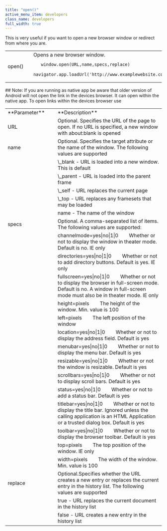```yaml
---
title: "open()"
active_menu_item: developers
class_name: developers
full_width: true
---
```



This is very useful if you want to open a new browser window or redirect from where you are.

<table>
<tr>
<td width="142">
open()

</td>
<td width="15">
</td>
<td width="723">
Opens a new browser window.

       window.open(URL,name,specs,replace)
       navigator.app.loadUrl('http://www.examplewebsite.com');
      

</td>
</tr>
</table>
## Note: If you are running as native app be aware that older version of Android will not open the link in the devices browser. It can open within the native app. To open links within the devices browser use

<table>
<tr>
<td width="142">
**Parameter**

</td>
<td width="15">
</td>
<td width="723">
**Description**

</td>
</tr>
<tr>
<td width="142">
URL

</td>
<td width="15">
</td>
<td width="723">
Optional. Specifies the URL of the page to open. If no URL is specified, a new window with about:blank is opened

</td>
</tr>
<tr>
<td width="142">
name

</td>
<td width="15">
</td>
<td width="723">
Optional. Specifies the target attribute or the name of the window. The following values are supported

</td>
</tr>
<tr>
<td width="142">
</td>
<td width="15">
</td>
<td width="723">
\_blank - URL is loaded into a new window. This is default

</td>
</tr>
<tr>
<td width="142">
</td>
<td width="15">
</td>
<td width="723">
\_parent - URL is loaded into the parent frame

</td>
</tr>
<tr>
<td width="142">
</td>
<td width="15">
</td>
<td width="723">
\_self - URL replaces the current page

</td>
</tr>
<tr>
<td width="142">
</td>
<td width="15">
</td>
<td width="723">
\_top - URL replaces any framesets that may be loaded

</td>
</tr>
<tr>
<td width="142">
</td>
<td width="15">
</td>
<td width="723">
name - The name of the window

</td>
</tr>
<tr>
<td width="142">
specs

</td>
<td width="15">
</td>
<td width="723">
Optional. A comma-separated list of items. The following values are supported:

</td>
</tr>
<tr>
<td width="142">
</td>
<td width="15">
</td>
<td width="723">
channelmode=yes|no|1|0        Whether or not to display the window in theater mode. Default is no. IE only

</td>
</tr>
<tr>
<td width="142">
</td>
<td width="15">
</td>
<td width="723">
directories=yes|no|1|0        Whether or not to add directory buttons. Default is yes. IE only

</td>
</tr>
<tr>
<td width="142">
</td>
<td width="15">
</td>
<td width="723">
fullscreen=yes|no|1|0        Whether or not to display the browser in full-screen mode. Default is no. A window in full-screen mode must also be in theater mode. IE only

</td>
</tr>
<tr>
<td width="142">
</td>
<td width="15">
</td>
<td width="723">
height=pixels        The height of the window. Min. value is 100

</td>
</tr>
<tr>
<td width="142">
</td>
<td width="15">
</td>
<td width="723">
left=pixels        The left position of the window

</td>
</tr>
<tr>
<td width="142">
</td>
<td width="15">
</td>
<td width="723">
location=yes|no|1|0        Whether or not to display the address field. Default is yes

</td>
</tr>
<tr>
<td width="142">
</td>
<td width="15">
</td>
<td width="723">
menubar=yes|no|1|0        Whether or not to display the menu bar. Default is yes

</td>
</tr>
<tr>
<td width="142">
</td>
<td width="15">
</td>
<td width="723">
resizable=yes|no|1|0        Whether or not the window is resizable. Default is yes

</td>
</tr>
<tr>
<td width="142">
</td>
<td width="15">
</td>
<td width="723">
scrollbars=yes|no|1|0        Whether or not to display scroll bars. Default is yes

</td>
</tr>
<tr>
<td width="142">
</td>
<td width="15">
</td>
<td width="723">
status=yes|no|1|0        Whether or not to add a status bar. Default is yes

</td>
</tr>
<tr>
<td width="142">
</td>
<td width="15">
</td>
<td width="723">
titlebar=yes|no|1|0        Whether or not to display the title bar. Ignored unless the calling application is an HTML Application or a trusted dialog box. Default is yes

</td>
</tr>
<tr>
<td width="142">
</td>
<td width="15">
</td>
<td width="723">
toolbar=yes|no|1|0        Whether or not to display the browser toolbar. Default is yes

</td>
</tr>
<tr>
<td width="142">
</td>
<td width="15">
</td>
<td width="723">
top=pixels        The top position of the window. IE only

</td>
</tr>
<tr>
<td width="142">
</td>
<td width="15">
</td>
<td width="723">
width=pixels        The width of the window. Min. value is 100

</td>
</tr>
<tr>
<td width="142">
replace

</td>
<td width="15">
</td>
<td width="723">
Optional.Specifies whether the URL creates a new entry or replaces the current entry in the history list. The following values are supported

</td>
</tr>
<tr>
<td width="142">
</td>
<td width="15">
</td>
<td width="723">
true - URL replaces the current document in the history list

</td>
</tr>
<tr>
<td width="142">
</td>
<td width="15">
</td>
<td width="723">
false - URL creates a new entry in the history list

</td>
</tr>
</table>
